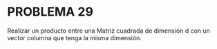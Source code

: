 # PROBLEMA 29

Realizar un producto entre una Matriz cuadrada de dimensión d con un vector columna que 
tenga la misma dimensión.